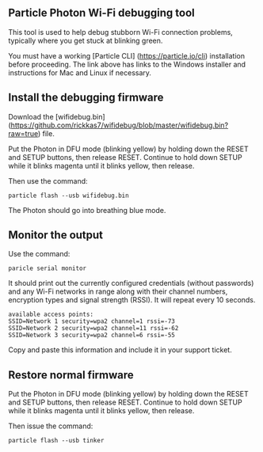## Particle Photon Wi-Fi debugging tool

This tool is used to help debug stubborn Wi-Fi connection problems, typically where you get stuck at blinking green.

You must have a working [Particle CLI] (https://particle.io/cli) installation before proceeding. The link above has links to the Windows installer and instructions for Mac and Linux if necessary.

## Install the debugging firmware

Download the [wifidebug.bin] (https://github.com/rickkas7/wifidebug/blob/master/wifidebug.bin?raw=true) file. 

Put the Photon in DFU mode (blinking yellow) by holding down the RESET and SETUP buttons, then release RESET. Continue to hold down SETUP while it blinks magenta until it blinks yellow, then release.

Then use the command:

```
particle flash --usb wifidebug.bin
```

The Photon should go into breathing blue mode.

## Monitor the output

Use the command:

```
paricle serial monitor
```

It should print out the currently configured credentials (without passwords) and any Wi-Fi networks in range along with their channel numbers, encryption types and signal strength (RSSI). It will repeat every 10 seconds.

```
available access points:
SSID=Network 1 security=wpa2 channel=1 rssi=-73
SSID=Network 2 security=wpa2 channel=11 rssi=-62
SSID=Network 3 security=wpa2 channel=6 rssi=-55
```

Copy and paste this information and include it in your support ticket.

## Restore normal firmware

Put the Photon in DFU mode (blinking yellow) by holding down the RESET and SETUP buttons, then release RESET. Continue to hold down SETUP while it blinks magenta until it blinks yellow, then release.

Then issue the command:

```
particle flash --usb tinker
```

